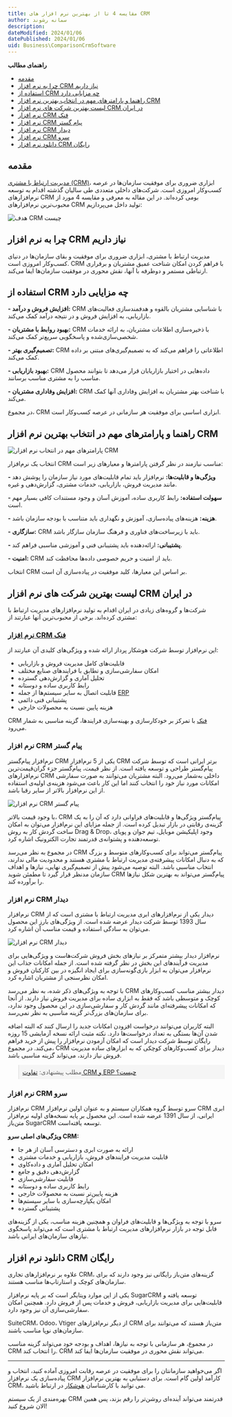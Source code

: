 ```yaml
---
title: مقایسه 4 تا از بهترین نرم افزار های CRM
author: سمانه رشوند
description: 
dateModified: 2024/01/06
datePublished: 2024/01/06
uid: Business\ComparisonCrmSoftware
---
```

**راهنمای مطالب**
- [مقدمه](#مقدمه)
- [چرا به نرم افزار CRM نیاز داریم](#چرا-به-نرم-افزار-crm-نیاز-داریم)
- [استفاده از CRM چه مزایایی دارد](#استفاده-از-crm-چه-مزایایی-دارد)
- [راهنما و پارامترهای مهم در انتخاب بهترین نرم افزار CRM](#راهنما-و-پارامترهای-مهم-در-انتخاب-بهترین-نرم-افزار-crm)
- [لیست بهترین شرکت های نرم افزار CRM در ایران](#لیست-بهترین-شرکت-های-نرم-افزار-crm-در-ایران)
- [نرم افزار CRM فنک](#نرم-افزار-crm-فنک)
- [نرم افزار CRM پیام گستر](#نرم-افزار-crm-پیام-گستر)
- [نرم افزار CRM دیدار](#نرم-افزار-crm-دیدار)
- [نرم افزار CRM سرو](#نرم-افزار-crm-سرو)
- [دانلود نرم افزار CRM رایگان](#دانلود-نرم-افزار-crm-رایگان)




## مقدمه
<a href="https://www.hooshkar.com/Wiki/Business/WhatIsCrm" target="_blank">مدیریت ارتباط با مشتری (CRM)</a>، ابزاری ضروری برای موفقیت سازمان‌ها در عرصه کسب‌وکار امروزی است. شرکت‌های داخلی متعددی طی سالیان گذشته اقدام به توسعه نرم‌افزارهای CRM بومی کرده‌اند. در این مقاله به معرفی و مقایسه 4 مورد از محبوب‌ترین نرم‌افزارهای CRM تولید داخل می‌پردازیم:

![هدف CRM چیست](./Images/ComparisonCrmSoftware-01.webp)

## چرا به نرم افزار CRM نیاز داریم

مدیریت ارتباط با مشتری، ابزاری ضروری برای موفقیت و بقای سازمان‌ها در دنیای کسب‌وکار امروزی است. CRM با فراهم کردن امکان شناخت عمیق مشتریان و برقراری ارتباطی مستمر و دوطرفه با آنها، نقش محوری در موفقیت سازمان‌ها ایفا می‌کند. 


## استفاده از CRM چه مزایایی دارد

**- افزایش فروش و درآمد:** CRM با شناسایی مشتریان بالقوه و هدفمندسازی فعالیت‌های بازاریابی، به افزایش فروش و در نتیجه درآمد کمک می‌کند.

**- بهبود روابط با مشتریان:** CRM با ذخیره‌سازی اطلاعات مشتریان، به ارائه خدمات شخصی‌سازی‌شده و پاسخگویی سریع‌تر کمک می‌کند.

**- تصمیم‌گیری بهتر:** CRM اطلاعاتی را فراهم می‌کند که به تصمیم‌گیری‌های مبتنی بر داده کمک می‌کند.

**- بهبود بازاریابی:** CRM داده‌هایی در اختیار بازاریابان قرار می‌دهد تا بتوانند محصول مناسب را به مشتری مناسب برسانند. 

**- افزایش وفاداری مشتریان:** CRM با شناخت بهتر مشتریان به افزایش وفاداری آنها کمک می‌کند.

در مجموع، CRM ابزاری اساسی برای موفقیت هر سازمانی در عرصه کسب‌وکار است.


## راهنما و پارامترهای مهم در انتخاب بهترین نرم افزار CRM

![پارامترهای مهم در انتخاب نرم افزار CRM](./Images/ComparisonCrmSoftware-02.webp)

انتخاب یک نرم‌افزار CRM مناسب نیازمند در نظر گرفتن پارامترها و معیارهای زیر است:

**- ویژگی‌ها و قابلیت‌ها:** نرم‌افزار باید تمام قابلیت‌های مورد نیاز سازمان را پوشش دهد مانند مدیریت فروش، بازاریابی، خدمات مشتری، گزارش‌دهی و غیره.

**- سهولت استفاده:** رابط کاربری ساده، آموزش آسان و وجود مستندات کافی بسیار مهم است. 

**- هزینه:** هزینه‌های پیاده‌سازی، آموزش و نگهداری باید متناسب با بودجه سازمان باشد.

**- سازگاری:** CRM باید با زیرساخت‌های فناوری و فرهنگ سازمان سازگار باشد.

**- پشتیبانی:** ارائه‌دهنده باید پشتیبانی فنی و آموزشی مناسبی فراهم کند.

**- امنیت:** CRM باید از امنیت و حریم خصوصی داده‌ها محافظت کند.

انتخاب CRM بر اساس این معیارها، کلید موفقیت در پیاده‌سازی آن است.

## لیست بهترین شرکت های نرم افزار CRM در ایران

شرکت‌ها و گروه‌های زیادی در ایران اقدام به تولید نرم‌افزارهای مدیریت ارتباط با مشتری کرده‌اند. برخی از محبوب‌ترین آنها عبارتند از:

### <a href="https://www.hooshkar.com/Software/Fennec/Module/CRM" target="_blank">نرم افزار  CRM فنک</a>

این نرم‌افزار توسط شرکت هوشکار پرداز ارائه شده و ویژگی‌های کلیدی آن عبارتند از:

-	قابلیت‌های کامل مدیریت فروش و بازاریابی
-	امکان سفارشی‌سازی و تطابق با فرایندهای صنایع مختلف
-	تحلیل آماری و گزارش‌دهی گسترده 
-	رابط کاربری ساده و دوستانه
-	قابلیت اتصال به سایر سیستم‌ها از جمله <a href="https://www.hooshkar.com/Software/Fennec" target="_blank">ERP</a>
-	پشتیبانی فنی دائمی
-	هزینه پایین نسبت به محصولات خارجی

CRM <a href="https://www.hooshkar.com/Software/Fennec" target="_blank">فنک</a> با تمرکز بر خودکارسازی و بهینه‌سازی فرایندها، گزینه مناسبی به شمار می‌رود.

### نرم افزار CRM پیام گستر
نرم‌افزار پیام‌گستر CRM یکی از 5 نرم‌افزار CRM برتر ایرانی است که توسط شرکت پیام‌گستر طراحی و توسعه یافته است. از نظر قیمت، پیام‌گستر جزء گران‌قیمت‌ترین نرم‌افزارهای CRM داخلی به‌شمار می‌رود. البته مشتریان می‌توانند به صورت سفارشی امکانات مورد نیاز خود را انتخاب کنند اما این کار باعث می‌شود هزینه‌ی اولیه‌ی استفاده از این نرم‌افزار بالاتر از سایر رقبا باشد.

![نرم افزار CRM پیام گستر](./Images/ComparisonCrmSoftware-03.webp)

با وجود قیمت بالاتر،  CRM پیام‌گستر ویژگی‌ها و قابلیت‌های فراوانی دارد که آن را به یک گزینه‌ی رقابتی در بازار تبدیل کرده است. از جمله مزایای این نرم‌افزار می‌توان به امکان ساخت گردش کار به روش Drag & Drop، وجود اپلیکیشن موبایل، تیم جوان و پویای توسعه‌دهنده و پشتوانه‌ی قدرتمند تجارت الکترونیک اشاره کرد.

در مجموع به نظر می‌رسد CRM پیام‌گستر می‌تواند برای کسب‌وکارهای متوسط و بزرگ که به دنبال امکانات پیشرفته‌ی مدیریت ارتباط با مشتری هستند و محدودیت مالی ندارند، انتخاب مناسبی باشد. البته توصیه می‌شود پیش از تصمیم‌گیری نهایی، نیازها و اهداف سازمان مدنظر قرار گیرد تا مطمئن شوید CRM پیام‌گستر می‌تواند به بهترین شکل نیازها را برآورده کند.

### نرم افزار CRM دیدار

نرم‌افزار CRM دیدار یکی از نرم‌افزارهای ابری مدیریت ارتباط با مشتری است که از سال 1393 توسط شرکت دیدار عرضه شده است. از ویژگی‌های بارز این محصول می‌توان به سادگی استفاده و قیمت مناسب آن اشاره کرد. 

![نرم افزار CRM دیدار](./Images/ComparisonCrmSoftware-04.webp)

نرم‌افزار دیدار بیشتر متمرکز بر نیازهای بخش فروش شرکت‌هاست و ویژگی‌هایی برای مدیریت فرآیندهای این بخش در نظر گرفته شده است. از جمله امکانات جذاب این نرم‌افزار می‌توان به ابزار بازی‌گونه‌سازی برای ایجاد انگیزه در بین کارکنان فروش و امکان نظرسنجی از مشتریان اشاره کرد.

با توجه به ویژگی‌های ذکر شده، به نظر می‌رسد CRM دیدار بیشتر مناسب کسب‌وکارهای کوچک و متوسطی باشد که فقط به ابزاری ساده برای مدیریت فروش نیاز دارند. از آنجا که امکانات پیشرفته‌ای مانند گردش کار و سفارشی‌سازی در این محصول وجود ندارد، برای سازمان‌های بزرگ‌تر گزینه مناسبی به نظر نمی‌رسد. 

البته کاربران می‌توانند درخواست افزودن امکانات جدید را ارسال کنند که البته اضافه شدن آن‌ها بستگی به تعداد درخواست‌ها دارد. نکته مثبت ارائه نسخه آزمایشی 15 روزه رایگان توسط شرکت دیدار است که امکان آزمودن نرم‌افزار را پیش از خرید فراهم می‌کند. در مجموع، CRM دیدار برای کسب‌وکارهای کوچکی که به ابزارهای ساده مدیریت فروش نیاز دارند، می‌تواند گزینه مناسبی باشد.

<blockquote style="background-color:#f5f5f5; padding:0.5rem">
مطلب پیشنهادی: <a href="https://www.hooshkar.com/Wiki/Business/CrmAndErpDifferences" target="_blank">تفاوت CRM و ERP چیست؟</a></blockquote>

### نرم افزار CRM سرو

نرم‌افزار CRM سرو توسط گروه همکاران سیستم و به عنوان اولین نرم‌افزار CRM ابری ایرانی، از سال 1391 عرضه شده است. این محصول بر پایه نسخه‌های اولیه نرم‌افزار متن‌باز SugarCRM توسعه یافته‌است.  

**ویژگی‌های اصلی سرو CRM:**

- ارائه به صورت ابری و دسترسی آسان از هر جا 
- قابلیت مدیریت فرایندهای فروش، بازاریابی و خدمات مشتری
- امکان تحلیل آماری و داده‌کاوی 
- گزارش‌دهی دقیق و جامع
- قابلیت سفارشی‌سازی 
- رابط کاربری ساده و دوستانه
- هزینه پایین‌تر نسبت به محصولات خارجی
- امکان یکپارچه‌سازی با سایر سیستم‌ها
- پشتیبانی گسترده

سرو با توجه به ویژگی‌ها و قابلیت‌های فراوان و همچنین هزینه مناسب، یکی از گزینه‌های قابل توجه در بازار نرم‌افزارهای مدیریت ارتباط با مشتری است که می‌تواند پاسخگوی نیازهای سازمان‌های ایرانی باشد.

## دانلود نرم افزار CRM رایگان

علاوه بر نرم‌افزارهای تجاری CRM، گزینه‌های متن‌باز رایگانی نیز وجود دارند که برای سازمان‌های کوچک و استارتاپ‌ها مناسب هستند.

یکی از این موارد ویتایگر است که بر پایه نرم‌افزار SugarCRM توسعه یافته و قابلیت‌هایی برای مدیریت بازاریابی، فروش و خدمات پس از فروش دارد. همچنین امکان سفارشی‌سازی آن نیز وجود دارد.

SuiteCRM، Odoo، Vtiger از دیگر نرم‌افزارهای CRM متن‌باز هستند که می‌توانند برای سازمان‌های نوپا مناسب باشند.

در مجموع، هر سازمانی با توجه به نیازها، اهداف و بودجه خود می‌تواند گزینه مناسب CRM را انتخاب کند. CRM می‌تواند نقش محوری در موفقیت سازمان‌ها ایفا کند.

---
اگر می‌خواهید سازمانتان را برای موفقیت در عرصه رقابت امروزی آماده کنید، انتخاب و پیاده‌سازی یک نرم‌افزار CRM کارآمد اولین گام است. برای دستیابی به بهترین نرم‌افزار CRM، می توانید با کارشناسان <a href="https://www.hooshkar.com" target="_blank">هوشکار</a> در ارتباط باشید.

بهره‌مندی از یک سیستم CRM قدرتمند می‌تواند آینده‌ای روشن‌تر را رقم بزند، پس همین الان شروع کنید!